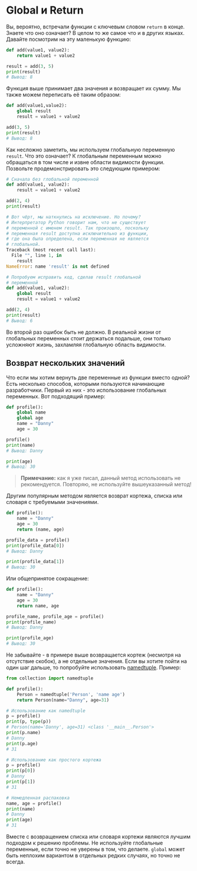 # Global и Return

Вы, вероятно, встречали функции с ключевым словом `return` в конце. Знаете
что оно означает? В целом то же самое что и в других языках. Давайте
посмотрим на эту маленькую функцию:

```python
def add(value1, value2):
    return value1 + value2

result = add(3, 5)
print(result)
# Вывод: 8
```

Функция выше принимает два значения и возвращает их сумму. Мы также можем
переписать её таким образом:

```python
def add(value1,value2):
    global result
    result = value1 + value2

add(3, 5)
print(result)
# Вывод: 8
```

Как несложно заметить, мы используем глобальную переменную `result`. Что это
означает? К глобальным переменным можно обращаться в том числе и извне области
видимости функции. Позвольте продемонстрировать это следующим примером:

```python
# Сначала без глобальной переменной
def add(value1, value2):
    result = value1 + value2

add(2, 4)
print(result)

# Вот чёрт, мы наткнулись на исключение. Но почему?
# Интерпретатор Python говорит нам, что не существует
# переменной с именем result. Так произошло, поскольку
# переменная result доступна исключительно из функции,
# где она была определена, если переменная не является
# глобальной.
Traceback (most recent call last):
  File "", line 1, in
    result
NameError: name 'result' is not defined

# Попробуем исправить код, сделав result глобальной
# переменной
def add(value1, value2):
    global result
    result = value1 + value2

add(2, 4)
print(result)
# Вывод: 6
```

Во второй раз ошибок быть не должно. В реальной жизни от глобальных переменных
стоит держаться подальше, они только усложняют жизнь, захламляя глобальную
область видимости.

## Возврат нескольких значений

Что если мы хотим вернуть две переменные из функции вместо одной? Есть
несколько способов, которыми пользуются начинающие разработчики. Первый из
них - это использование глобальных переменных. Вот подходящий пример:

```python
def profile():
    global name
    global age
    name = "Danny"
    age = 30

profile()
print(name)
# Вывод: Danny

print(age)
# Вывод: 30
```

> **Примечание:** как я уже писал, данный метод использовать не рекомендуется.
Повторяю, не используйте вышеуказанный метод!

Другим популярным методом является возврат кортежа, списка или словаря с
требуемыми значениями.

```python
def profile():
    name = "Danny"
    age = 30
    return (name, age)

profile_data = profile()
print(profile_data[0])
# Вывод: Danny

print(profile_data[1])
# Вывод: 30
```

Или общепринятое сокращение:

```python
def profile():
    name = "Danny"
    age = 30
    return name, age

profile_name, profile_age = profile()
print(profile_name)
# Вывод: Danny

print(profile_age)
# Вывод: 30
```

Не забывайте - в примере выше возвращается кортеж (несмотря на отсутствие скобок), а не отдельные значения. Если вы хотите пойти на один шаг дальше, то попробуйте использовать [namedtuple](https://docs.python.org/3/library/collections.html#collections.namedtuple). Пример:

```python
from collection import namedtuple

def profile():
    Person = namedtuple('Person', 'name age')
	return Person(name="Danny", age=31)

# Использование как namedtuple
p = profile()
print(p, type(p))
# Person(name='Danny', age=31) <class '__main__.Person'>
print(p.name)
# Danny
print(p.age)
# 31

# Использование как простого кортежа
p = profile()
print(p[0])
# Danny
print(p[1])
# 31

# Немедленная распаковка
name, age = profile()
print(name)
# Danny
print(age)
# 31
```

Вместе с возвращением списка или словаря кортежи являются лучшим подходом к решению проблемы. Не используйте глобальные переменные, если точно не уверены в том, что делаете. `global` может быть неплохим вариантом в отдельных редких случаях, но точно не всегда.
